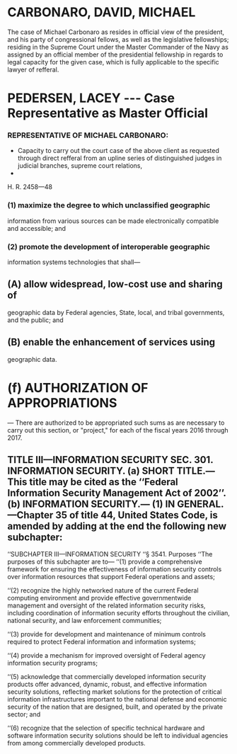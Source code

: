 # CARBONARO, DAVID, MICHAEL
The case of Michael Carbonaro as resides in official view of the president, and his party of congressional fellows, as well as the legislative fellowships; residing in the Supreme Court under the Master Commander of the Navy as assigned by an official member of the presidential fellowship in regards to legal capacity for the given case, which is fully applicable to the specific lawyer of refferal.

# PEDERSEN, LACEY --- Case Representative as Master Official
### REPRESENTATIVE OF MICHAEL CARBONARO: 
- Capacity to carry out the court case of the above client as requested through direct refferal from an upline series of distinguished judges in judicial branches, supreme court relations, 
- 
H. R. 2458—48
### (1) maximize the degree to which unclassified geographic
information from various sources can be made electronically
compatible and accessible; and
### (2) promote the development of interoperable geographic
information systems technologies that shall—
## (A) allow widespread, low-cost use and sharing of
geographic data by Federal agencies, State, local, and tribal
governments, and the public; and
## (B) enable the enhancement of services using
geographic data.

# (f) AUTHORIZATION OF APPROPRIATIONS
— There are authorized to be appropriated such sums as are necessary to carry out this
section, or "project," for each of the fiscal years 2016 through 2017.

TITLE III—INFORMATION SECURITY
SEC. 301. INFORMATION SECURITY.
(a) SHORT TITLE.—This title may be cited as the ‘‘Federal
Information Security Management Act of 2002’’.
(b) INFORMATION SECURITY.—
(1) IN GENERAL.—Chapter 35 of title 44, United States
Code, is amended by adding at the end the following new
subchapter:
- 

‘‘SUBCHAPTER III—INFORMATION SECURITY
‘‘§ 3541. Purposes
‘‘The purposes of this subchapter are to—
‘‘(1) provide a comprehensive framework for ensuring the
effectiveness of information security controls over information
resources that support Federal operations and assets;


‘‘(2) recognize the highly networked nature of the current
Federal computing environment and provide effective
governmentwide management and oversight of the related
information security risks, including coordination of information
security efforts throughout the civilian, national security, and
law enforcement communities;

‘‘(3) provide for development and maintenance of minimum
controls required to protect Federal information and information
systems;

‘‘(4) provide a mechanism for improved oversight of Federal
agency information security programs;

‘‘(5) acknowledge that commercially developed information
security products offer advanced, dynamic, robust, and effective
information security solutions, reflecting market solutions for
the protection of critical information infrastructures important
to the national defense and economic security of the nation
that are designed, built, and operated by the private sector;
and

‘‘(6) recognize that the selection of specific technical hardware
and software information security solutions should be
left to individual agencies from among commercially developed
products.
